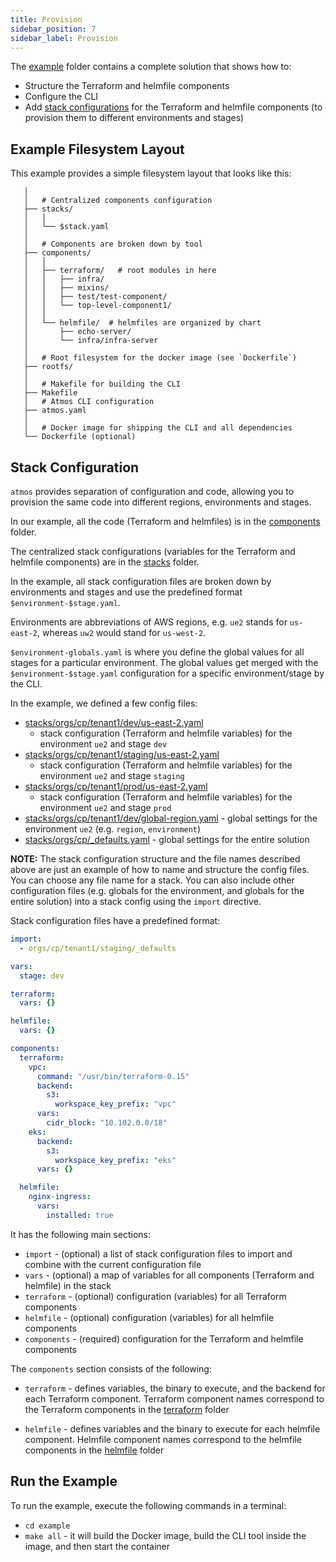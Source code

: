 ```yaml
---
title: Provision
sidebar_position: 7
sidebar_label: Provision
---
```


The [example](https://github.com/cloudposse/atmos/tree/master/examples/complete) folder contains a complete solution that shows how to:

- Structure the Terraform and helmfile components
- Configure the CLI
- Add [stack configurations](https://github.com/cloudposse/atmos/tree/master/examples/complete/stacks) for the Terraform and helmfile components (to
  provision them to different environments and stages)

## Example Filesystem Layout

This example provides a simple filesystem layout that looks like this:

```console
   │  
   │   # Centralized components configuration
   ├── stacks/
   │   │
   │   └── $stack.yaml
   │  
   │   # Components are broken down by tool
   ├── components/
   │   │
   │   ├── terraform/   # root modules in here
   │   │   ├── infra/
   │   │   ├── mixins/
   │   │   ├── test/test-component/
   │   │   └── top-level-component1/
   │   │
   │   └── helmfile/  # helmfiles are organized by chart
   │       ├── echo-server/
   │       └── infra/infra-server
   │  
   │   # Root filesystem for the docker image (see `Dockerfile`)
   ├── rootfs/
   │
   │   # Makefile for building the CLI
   ├── Makefile
   │   # Atmos CLI configuration
   ├── atmos.yaml
   │  
   │   # Docker image for shipping the CLI and all dependencies
   └── Dockerfile (optional)
```

## Stack Configuration

`atmos` provides separation of configuration and code, allowing you to provision the same code into different regions, environments and stages.

In our example, all the code (Terraform and helmfiles) is in
the [components](https://github.com/cloudposse/atmos/tree/master/examples/complete/components) folder.

The centralized stack configurations (variables for the Terraform and helmfile components) are in
the [stacks](https://github.com/cloudposse/atmos/tree/master/examples/complete/stacks) folder.

In the example, all stack configuration files are broken down by environments and stages and use the predefined format `$environment-$stage.yaml`.

Environments are abbreviations of AWS regions, e.g. `ue2` stands for `us-east-2`, whereas `uw2` would stand for `us-west-2`.

`$environment-globals.yaml` is where you define the global values for all stages for a particular environment.
The global values get merged with the `$environment-$stage.yaml` configuration for a specific environment/stage by the CLI.

In the example, we defined a few config files:

- [stacks/orgs/cp/tenant1/dev/us-east-2.yaml](https://github.com/cloudposse/atmos/tree/master/examples/complete/stacks/orgs/cp/tenant1/dev/us-east-2.yaml)
  - stack configuration (Terraform and helmfile variables) for the environment `ue2` and stage `dev`
- [stacks/orgs/cp/tenant1/staging/us-east-2.yaml](https://github.com/cloudposse/atmos/tree/master/examples/complete/stacks/orgs/cp/tenant1/staging/us-east-2.yaml)
  - stack configuration (Terraform and helmfile variables) for the environment `ue2` and stage `staging`
- [stacks/orgs/cp/tenant1/prod/us-east-2.yaml](https://github.com/cloudposse/atmos/tree/master/examples/complete/stacks/orgs/cp/tenant1/prod/us-east-2.yaml)
  - stack configuration (Terraform and helmfile variables) for the environment `ue2` and stage `prod`
- [stacks/orgs/cp/tenant1/dev/global-region.yaml](https://github.com/cloudposse/atmos/tree/master/examples/complete/stacks/ue2-globals.yaml) - global
  settings for the environment `ue2` (e.g. `region`, `environment`)
- [stacks/orgs/cp/_defaults.yaml](https://github.com/cloudposse/atmos/blob/master/examples/complete/stacks/orgs/cp/_defaults.yaml) - global settings
  for the entire solution

__NOTE:__ The stack configuration structure and the file names described above are just an example of how to name and structure the config files.
You can choose any file name for a stack. You can also include other configuration files (e.g. globals for the environment, and globals for the entire
solution)
into a stack config using the `import` directive.

Stack configuration files have a predefined format:

```yaml
import:
  - orgs/cp/tenant1/staging/_defaults

vars:
  stage: dev

terraform:
  vars: {}

helmfile:
  vars: {}

components:
  terraform:
    vpc:
      command: "/usr/bin/terraform-0.15"
      backend:
        s3:
          workspace_key_prefix: "vpc"
      vars:
        cidr_block: "10.102.0.0/18"
    eks:
      backend:
        s3:
          workspace_key_prefix: "eks"
      vars: {}

  helmfile:
    nginx-ingress:
      vars:
        installed: true
```

It has the following main sections:

- `import` - (optional) a list of stack configuration files to import and combine with the current configuration file
- `vars` - (optional) a map of variables for all components (Terraform and helmfile) in the stack
- `terraform` - (optional) configuration (variables) for all Terraform components
- `helmfile` - (optional) configuration (variables) for all helmfile components
- `components` - (required) configuration for the Terraform and helmfile components

The `components` section consists of the following:

- `terraform` - defines variables, the binary to execute, and the backend for each Terraform component.
  Terraform component names correspond to the Terraform components in
  the [terraform](https://github.com/cloudposse/atmos/tree/master/examples/complete/components/terraform) folder

- `helmfile` - defines variables and the binary to execute for each helmfile component.
  Helmfile component names correspond to the helmfile components in
  the [helmfile](https://github.com/cloudposse/atmos/tree/master/examples/complete/components/helmfile) folder

## Run the Example

To run the example, execute the following commands in a terminal:

- `cd example`
- `make all` - it will build the Docker image, build the CLI tool inside the image, and then start the container
